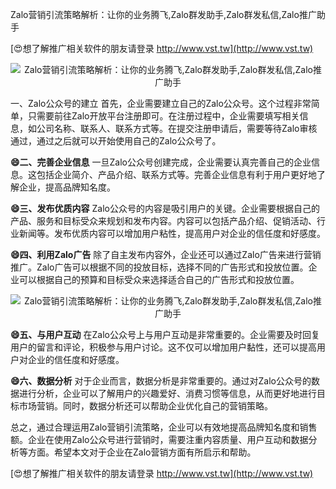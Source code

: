Zalo营销引流策略解析：让你的业务腾飞,Zalo群发助手,Zalo群发私信,Zalo推广助手

[😍想了解推广相关软件的朋友请登录 http://www.vst.tw](http://www.vst.tw)

 <center><img src="https://vst.tw/MP4/tuiguang/png/2.png" alt="Zalo营销引流策略解析：让你的业务腾飞,Zalo群发助手,Zalo群发私信,Zalo推广助手"></center>

一、Zalo公众号的建立
首先，企业需要建立自己的Zalo公众号。这个过程非常简单，只需要前往Zalo开放平台注册即可。在注册过程中，企业需要填写相关信息，如公司名称、联系人、联系方式等。在提交注册申请后，需要等待Zalo审核通过，通过之后就可以开始使用自己的Zalo公众号了。

**😄二、完善企业信息**
一旦Zalo公众号创建完成，企业需要认真完善自己的企业信息。这包括企业简介、产品介绍、联系方式等。完善企业信息有利于用户更好地了解企业，提高品牌知名度。

**😄三、发布优质内容**
Zalo公众号的内容是吸引用户的关键。企业需要根据自己的产品、服务和目标受众来规划和发布内容。内容可以包括产品介绍、促销活动、行业新闻等。发布优质内容可以增加用户粘性，提高用户对企业的信任度和好感度。

**😄四、利用Zalo广告**
除了自主发布内容外，企业还可以通过Zalo广告来进行营销推广。Zalo广告可以根据不同的投放目标，选择不同的广告形式和投放位置。企业可以根据自己的预算和目标受众来选择适合自己的广告形式和投放位置。

 <center><img src="https://vst.tw/MP4/tuiguang/png/2.png" alt="Zalo营销引流策略解析：让你的业务腾飞,Zalo群发助手,Zalo群发私信,Zalo推广助手"></center>

**😄五、与用户互动**
在Zalo公众号上与用户互动是非常重要的。企业需要及时回复用户的留言和评论，积极参与用户讨论。这不仅可以增加用户黏性，还可以提高用户对企业的信任度和好感度。

**😄六、数据分析**
对于企业而言，数据分析是非常重要的。通过对Zalo公众号的数据进行分析，企业可以了解用户的兴趣爱好、消费习惯等信息，从而更好地进行目标市场营销。同时，数据分析还可以帮助企业优化自己的营销策略。

总之，通过合理运用Zalo营销引流策略，企业可以有效地提高品牌知名度和销售额。企业在使用Zalo公众号进行营销时，需要注重内容质量、用户互动和数据分析等方面。希望本文对于企业在Zalo营销方面有所启示和帮助。

[😍想了解推广相关软件的朋友请登录 http://www.vst.tw](http://www.vst.tw)



